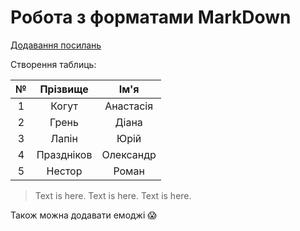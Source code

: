 # Робота з форматами MarkDown 

[Додавання посилань](https://www.google.com)

Створення таблиць:

| №  | Прізвище   | Ім'я      |
|:--:|:----------:|:---------:|
| 1  | Когут      | Анастасія |
| 2  | Грень      | Діана     |
| 3  | Лапін      | Юрій      |
| 4  | Праздніков | Олександр |
| 5  | Нестор     | Роман     |
>Text is here. Text is here. Text is here.

Також можна додавати емоджі :scream: 